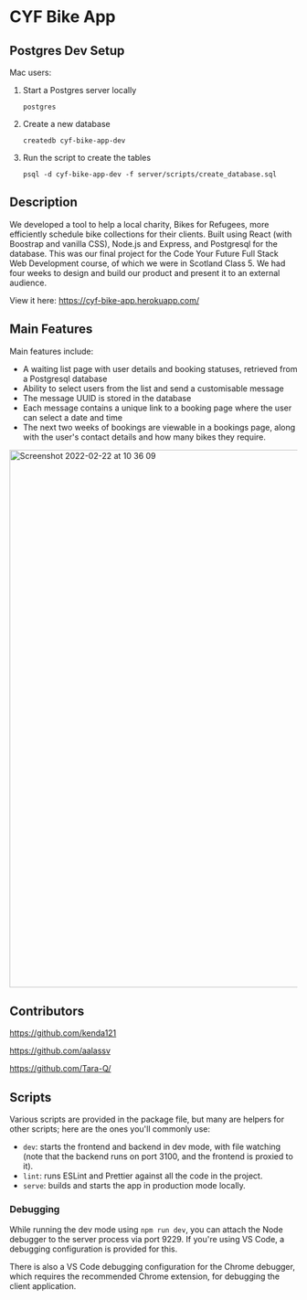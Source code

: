 # CYF Bike App

## Postgres Dev Setup

Mac users: 

1. Start a Postgres server locally 
   ``` 
   postgres
   ```
1. Create a new database
   ```
   createdb cyf-bike-app-dev
   ```
1. Run the script to create the tables
   ```
   psql -d cyf-bike-app-dev -f server/scripts/create_database.sql
   ```
## Description
We developed a tool to help a local charity, Bikes for Refugees, more efficiently schedule bike collections for their clients. Built using React (with Boostrap and vanilla CSS), Node.js and Express, and Postgresql for the database. This was our final project for the Code Your Future Full Stack Web Development course, of which we were in Scotland Class 5. We had four weeks to design and build our product and present it to an external audience. 

View it here: https://cyf-bike-app.herokuapp.com/


## Main Features 
Main features include:
- A waiting list page with user details and booking statuses, retrieved from a Postgresql database
- Ability to select users from the list and send a customisable message
- The message UUID is stored in the database
- Each message contains a unique link to a booking page where the user can select a date and time 
- The next two weeks of bookings are viewable in a bookings page, along with the user's contact details and how many bikes they require.
<img width="941" alt="Screenshot 2022-02-22 at 10 36 09" src="https://user-images.githubusercontent.com/81445969/155115194-8916c32f-ce43-4b79-9e51-dbfa2b9c66c9.png">

## Contributors 
https://github.com/kenda121

https://github.com/aalassv

https://github.com/Tara-Q/

## Scripts

Various scripts are provided in the package file, but many are helpers for other scripts; here are the ones you'll
commonly use:

- `dev`: starts the frontend and backend in dev mode, with file watching (note that the backend runs on port 3100, and
  the frontend is proxied to it).
- `lint`: runs ESLint and Prettier against all the code in the project.
- `serve`: builds and starts the app in production mode locally.

### Debugging

While running the dev mode using `npm run dev`, you can attach the Node debugger to the server process via port 9229.
If you're using VS Code, a debugging configuration is provided for this.

There is also a VS Code debugging configuration for the Chrome debugger, which requires the recommended Chrome
extension, for debugging the client application.

